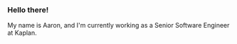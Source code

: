 ### Hello there!

My name is Aaron, and I'm currently working as a Senior Software Engineer at Kaplan.

